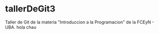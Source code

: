# tallerDeGit3

Taller de Git de la materia "Introduccion a la Programacion" de la FCEyN - UBA.
hola
chau

